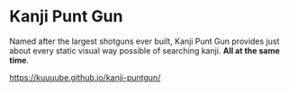 # Kanji Punt Gun

Named after the largest shotguns ever built, Kanji Punt Gun provides just about every static visual way possible of searching kanji. **All at the same time**.

https://kuuuube.github.io/kanji-puntgun/
